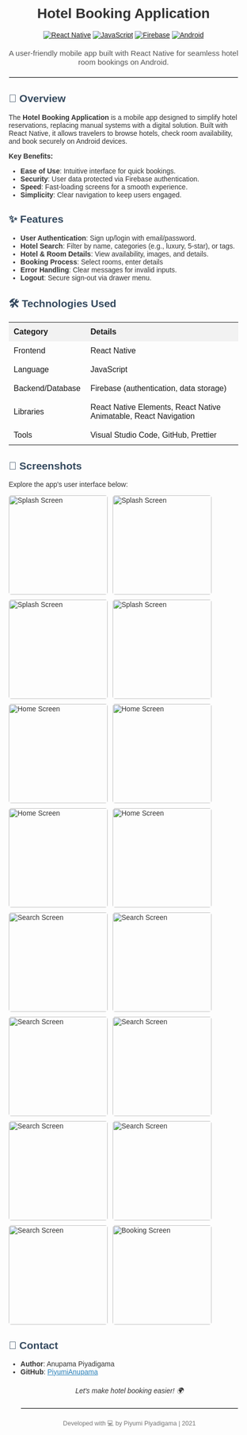 <div style="font-family: Arial, sans-serif; max-width: 800px; margin: 0 auto; padding: 20px; color: #333;">
  <h1 style="text-align: center;">
    Hotel Booking Application
  </h1>

  <div style="text-align: center; margin-bottom: 20px;">
    <a href="https://reactnative.dev/"><img src="https://img.shields.io/badge/React%20Native-20232A?style=for-the-badge&logo=react&logoColor=61DAFB" alt="React Native" /></a>
    <a href="https://www.javascript.com/"><img src="https://img.shields.io/badge/JavaScript-F7DF1E?style=for-the-badge&logo=javascript&logoColor=black" alt="JavaScript" /></a>
    <a href="https://firebase.google.com/"><img src="https://img.shields.io/badge/Firebase-FFCA28?style=for-the-badge&logo=firebase&logoColor=black" alt="Firebase" /></a>
    <a href="https://developer.android.com/"><img src="https://img.shields.io/badge/Android-3DDC84?style=for-the-badge&logo=android&logoColor=white" alt="Android" /></a>
  </div>

  <p style="text-align: center; font-size: 1.1em; color: #555;">
    A user-friendly mobile app built with React Native for seamless hotel room bookings on Android.
  </p>

  <hr style="border: 1px solid #e0e0e0; margin: 20px 0;" />



  <h2 id="overview" style="color: #34495e;">🌟 Overview</h2>
  <p>
    The <strong>Hotel Booking Application</strong> is a mobile app designed to simplify hotel reservations, replacing manual systems with a digital solution. Built with React Native, it allows travelers to browse hotels, check room availability, and book securely on Android devices.
  </p>
  <p><strong>Key Benefits:</strong></p>
  <ul>
    <li><strong>Ease of Use</strong>: Intuitive interface for quick bookings.</li>
    <li><strong>Security</strong>: User data protected via Firebase authentication.</li>
    <li><strong>Speed</strong>: Fast-loading screens for a smooth experience.</li>
    <li><strong>Simplicity</strong>: Clear navigation to keep users engaged.</li>
  </ul>

  <h2 id="features" style="color: #34495e;">✨ Features</h2>
  <ul>
    <li><strong>User Authentication</strong>: Sign up/login with email/password. </li>
    <li><strong>Hotel Search</strong>: Filter by name, categories (e.g., luxury, 5-star), or tags.</li>
    <li><strong>Hotel & Room Details</strong>: View availability, images, and details.</li>
    <li><strong>Booking Process</strong>: Select rooms, enter details</li>
    <li><strong>Error Handling</strong>: Clear messages for invalid inputs.</li>
    <li><strong>Logout</strong>: Secure sign-out via drawer menu.</li>
  </ul>
 

  <h2 id="technologies" style="color: #34495e;">🛠 Technologies Used</h2>
  <table style="width: 100%; border-collapse: collapse;">
    <tr style="background-color: #f2f2f2;">
      <th style="padding: 10px; text-align: left;">Category</th>
      <th style="padding: 10px; text-align: left;">Details</th>
    </tr>
    <tr>
      <td style="padding: 10px;">Frontend</td>
      <td style="padding: 10px;">React Native</td>
    </tr>
    <tr>
      <td style="padding: 10px;">Language</td>
      <td style="padding: 10px;">JavaScript</td>
    </tr>
    <tr>
      <td style="padding: 10px;">Backend/Database</td>
      <td style="padding: 10px;">Firebase (authentication, data storage)</td>
    </tr>
    <tr>
      <td style="padding: 10px;">Libraries</td>
      <td style="padding: 10px;">React Native Elements, React Native Animatable, React Navigation</td>
    </tr>
    <tr>
      <td style="padding: 10px;">Tools</td>
      <td style="padding: 10px;">Visual Studio Code, GitHub, Prettier</td>
    </tr>
  </table>

  
  <h2 id="screenshots" style="color: #34495e;">📸 Screenshots</h2>
  <p>Explore the app's user interface below:</p>
  <div style="display: flex; flex-wrap: wrap; gap: 10px;">
    <img src="https://raw.githubusercontent.com/PiyumiAnupama/Hotel-Booking-Application/master/app/assets/Images/SplashScreen-01.png" alt="Splash Screen" style="width: 200px; border-radius: 5px;" />
    <img src="https://raw.githubusercontent.com/PiyumiAnupama/Hotel-Booking-Application/master/app/assets/Images/Sign In Screen 16.png" alt="Splash Screen" style="width: 200px; border-radius: 5px;" />
    <img src="https://raw.githubusercontent.com/PiyumiAnupama/Hotel-Booking-Application/master/app/assets/Images/Sign In Screen 18.png" alt="Splash Screen" style="width: 200px; border-radius: 5px;" />
    <img src="https://raw.githubusercontent.com/PiyumiAnupama/Hotel-Booking-Application/master/app/assets/Images/Sign Up Screen 24.png" alt="Splash Screen" style="width: 200px; border-radius: 5px;" />
    <img src="https://raw.githubusercontent.com/PiyumiAnupama/Hotel-Booking-Application/master/app/assets/Images/Welcome Screen 21.png" alt="Home Screen" style="width: 200px; border-radius: 5px;" />
    <img src="https://raw.githubusercontent.com/PiyumiAnupama/Hotel-Booking-Application/master/app/assets/Images/Welcome Screen 22.png" alt="Home Screen" style="width: 200px; border-radius: 5px;" />
    <img src="https://raw.githubusercontent.com/PiyumiAnupama/Hotel-Booking-Application/master/app/assets/Images/Welcome Screen 23.png" alt="Home Screen" style="width: 200px; border-radius: 5px;" />
    <img src="https://raw.githubusercontent.com/PiyumiAnupama/Hotel-Booking-Application/master/app/assets/Images/Home Screen 36.png" alt="Home Screen" style="width: 200px; border-radius: 5px;" />
    <img src="https://raw.githubusercontent.com/PiyumiAnupama/Hotel-Booking-Application/master/app/assets/Images/Search Screen 11.png" alt="Search Screen" style="width: 200px; border-radius: 5px;" />
    <img src="https://raw.githubusercontent.com/PiyumiAnupama/Hotel-Booking-Application/master/app/assets/Images/Search Result Screen.png" alt="Search Screen" style="width: 200px; border-radius: 5px;" />
    <img src="https://raw.githubusercontent.com/PiyumiAnupama/Hotel-Booking-Application/master/app/assets/Images/Features.png" alt="Search Screen" style="width: 200px; border-radius: 5px;" />
    <img src="https://raw.githubusercontent.com/PiyumiAnupama/Hotel-Booking-Application/master/app/assets/Images/Gallery.png" alt="Search Screen" style="width: 200px; border-radius: 5px;" />
    <img src="https://raw.githubusercontent.com/PiyumiAnupama/Hotel-Booking-Application/master/app/assets/Images/Info.png" alt="Search Screen" style="width: 200px; border-radius: 5px;" />
    <img src="https://raw.githubusercontent.com/PiyumiAnupama/Hotel-Booking-Application/master/app/assets/Images/Reviews.png" alt="Search Screen" style="width: 200px; border-radius: 5px;" />
    <img src="https://raw.githubusercontent.com/PiyumiAnupama/Hotel-Booking-Application/master/app/assets/Images/select room 2.png" alt="Search Screen" style="width: 200px; border-radius: 5px;" />
    <img src="https://raw.githubusercontent.com/PiyumiAnupama/Hotel-Booking-Application/master/app/assets/Images/Conform Booking 2.png" alt="Booking Screen" style="width: 200px; border-radius: 5px;" />
  </div>

 
  <h2 id="contact" style="color: #34495e;">📧 Contact</h2>
  <ul>
    <li><strong>Author</strong>: Anupama Piyadigama</li>
    <li><strong>GitHub</strong>: <a href="https://github.com/PiyumiAnupama" style="color: #2980b9;">PiyumiAnupama</a></li>
  <p style="text-align: center; margin-top: 20px;">
    <em>Let's make hotel booking easier! 🌍</em>
  </p>

  <hr style="border: 1px solid #e0e0e0; margin: 20px 0;" />
  <p style="text-align: center; font-size: 0.9em; color: #777;">
    Developed with 💻 by Piyumi Piyadigama | 2021
  </p>
</div>
